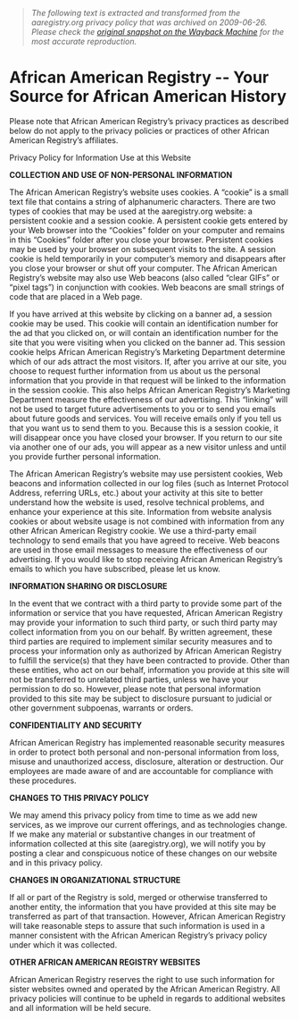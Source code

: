 > *The following text is extracted and transformed from the aaregistry.org privacy policy that was archived on 2009-06-26. Please check the [original snapshot on the Wayback Machine](https://web.archive.org/web/20090626051629id_/http%3A//www.aaregistry.com/privacy_policy.php) for the most accurate reproduction.*

# African American Registry -- Your Source for African American History

Please note that African American Registry’s privacy practices as described below do not apply to the privacy policies or practices of other African American Registry’s affiliates.

Privacy Policy for Information Use at this Website

**COLLECTION AND USE OF NON-PERSONAL INFORMATION**

The African American Registry’s website uses cookies. A “cookie” is a small text file that contains a string of alphanumeric characters. There are two types of cookies that may be used at the aaregistry.org website: a persistent cookie and a session cookie. A persistent cookie gets entered by your Web browser into the “Cookies” folder on your computer and remains in this “Cookies” folder after you close your browser. Persistent cookies may be used by your browser on subsequent visits to the site. A session cookie is held temporarily in your computer’s memory and disappears after you close your browser or shut off your computer. The African American Registry’s website may also use Web beacons (also called “clear GIFs” or “pixel tags”) in conjunction with cookies. Web beacons are small strings of code that are placed in a Web page.

If you have arrived at this website by clicking on a banner ad, a session cookie may be used. This cookie will contain an identification number for the ad that you clicked on, or will contain an identification number for the site that you were visiting when you clicked on the banner ad. This session cookie helps African American Registry’s Marketing Department determine which of our ads attract the most visitors. If, after you arrive at our site, you choose to request further information from us about us the personal information that you provide in that request will be linked to the information in the session cookie. This also helps African American Registry’s Marketing Department measure the effectiveness of our advertising. This “linking” will not be used to target future advertisements to you or to send you emails about future goods and services. You will receive emails only if you tell us that you want us to send them to you. Because this is a session cookie, it will disappear once you have closed your browser. If you return to our site via another one of our ads, you will appear as a new visitor unless and until you provide further personal information.

The African American Registry’s website may use persistent cookies, Web beacons and information collected in our log files (such as Internet Protocol Address, referring URLs, etc.) about your activity at this site to better understand how the website is used, resolve technical problems, and enhance your experience at this site. Information from website analysis cookies or about website usage is not combined with information from any other African American Registry cookie. We use a third-party email technology to send emails that you have agreed to receive. Web beacons are used in those email messages to measure the effectiveness of our advertising. If you would like to stop receiving African American Registry’s emails to which you have subscribed, please let us know.

**INFORMATION SHARING OR DISCLOSURE**

In the event that we contract with a third party to provide some part of the information or service that you have requested, African American Registry may provide your information to such third party, or such third party may collect information from you on our behalf. By written agreement, these third parties are required to implement similar security measures and to process your information only as authorized by African American Registry to fulfill the service(s) that they have been contracted to provide. Other than these entities, who act on our behalf, information you provide at this site will not be transferred to unrelated third parties, unless we have your permission to do so. However, please note that personal information provided to this site may be subject to disclosure pursuant to judicial or other government subpoenas, warrants or orders.

**CONFIDENTIALITY AND SECURITY**

African American Registry has implemented reasonable security measures in order to protect both personal and non-personal information from loss, misuse and unauthorized access, disclosure, alteration or destruction. Our employees are made aware of and are accountable for compliance with these procedures.

**CHANGES TO THIS PRIVACY POLICY**

We may amend this privacy policy from time to time as we add new services, as we improve our current offerings, and as technologies change. If we make any material or substantive changes in our treatment of information collected at this site (aaregistry.org), we will notify you by posting a clear and conspicuous notice of these changes on our website and in this privacy policy.

**CHANGES IN ORGANIZATIONAL STRUCTURE**

If all or part of the Registry is sold, merged or otherwise transferred to another entity, the information that you have provided at this site may be transferred as part of that transaction. However, African American Registry will take reasonable steps to assure that such information is used in a manner consistent with the African American Registry’s privacy policy under which it was collected.

**OTHER AFRICAN AMERICAN REGISTRY WEBSITES**

African American Registry reserves the right to use such information for sister websites owned and operated by the African American Registry. All privacy policies will continue to be upheld in regards to additional websites and all information will be held secure.  

